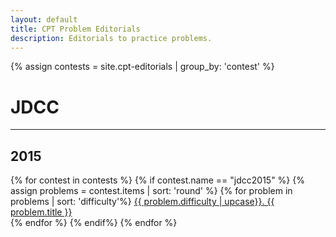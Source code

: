 ```yaml
---
layout: default
title: CPT Problem Editorials
description: Editorials to practice problems.
---
```


{% assign contests = site.cpt-editorials | group_by: 'contest' %}

# JDCC

---

## 2015
<div>
	{% for contest in contests %}
		{% if contest.name == "jdcc2015" %}
			{% assign problems = contest.items | sort: 'round' %}
			{% for problem in problems | sort: 'difficulty'%}
				<a href="{{ problem.url }}">{{ problem.difficulty | upcase}}. {{ problem.title }}</a><br>
			{% endfor %}
		{% endif%}
	{% endfor %}
</div>
